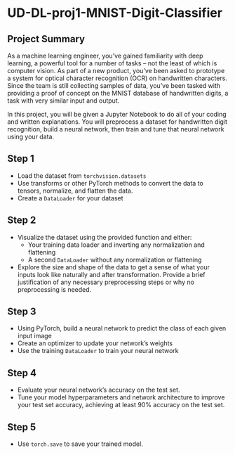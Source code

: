 # UD-DL-proj1-MNIST-Digit-Classifier


## Project Summary

As a machine learning engineer, you’ve gained familiarity with deep learning, a powerful tool for a number of tasks – not the least of which is computer vision. As part of a new product, you’ve been asked to prototype a system for optical character recognition (OCR) on handwritten characters. Since the team is still collecting samples of data, you’ve been tasked with providing a proof of concept on the MNIST database of handwritten digits, a task with very similar input and output.

In this project, you will be given a Jupyter Notebook to do all of your coding and written explanations. You will preprocess a dataset for handwritten digit recognition, build a neural network, then train and tune that neural network using your data.

## Step 1

-   Load the dataset from  `torchvision.datasets`
-   Use transforms or other PyTorch methods to convert the data to tensors, normalize, and flatten the data.
-   Create a  `DataLoader`  for your dataset

## Step 2

-   Visualize the dataset using the provided function and either:
    -   Your training data loader and inverting any normalization and flattening
    -   A second  `DataLoader`  without any normalization or flattening
-   Explore the size and shape of the data to get a sense of what your inputs look like naturally and after transformation. Provide a brief justification of any necessary preprocessing steps or why no preprocessing is needed.

## Step 3

-   Using PyTorch, build a neural network to predict the class of each given input image
-   Create an optimizer to update your network’s weights
-   Use the training  `DataLoader`  to train your neural network

## Step 4

-   Evaluate your neural network’s accuracy on the test set.
-   Tune your model hyperparameters and network architecture to improve your test set accuracy, achieving at least 90% accuracy on the test set.

  

## Step 5

-   Use  `torch.save`  to save your trained model.
